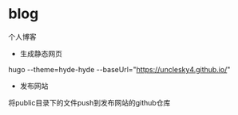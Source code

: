 # blog

个人博客

+ 生成静态网页

hugo --theme=hyde-hyde --baseUrl="https://unclesky4.github.io/"

+ 发布网站

将public目录下的文件push到发布网站的github仓库
